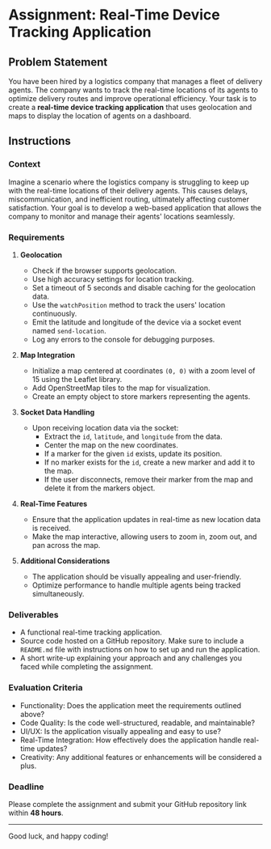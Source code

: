 # Assignment: Real-Time Device Tracking Application

## Problem Statement

You have been hired by a logistics company that manages a fleet of delivery agents. The company wants to track the real-time locations of its agents to optimize delivery routes and improve operational efficiency. Your task is to create a **real-time device tracking application** that uses geolocation and maps to display the location of agents on a dashboard.

## Instructions

### Context

Imagine a scenario where the logistics company is struggling to keep up with the real-time locations of their delivery agents. This causes delays, miscommunication, and inefficient routing, ultimately affecting customer satisfaction. Your goal is to develop a web-based application that allows the company to monitor and manage their agents' locations seamlessly.

### Requirements

1. **Geolocation**

   - Check if the browser supports geolocation.
   - Use high accuracy settings for location tracking.
   - Set a timeout of 5 seconds and disable caching for the geolocation data.
   - Use the `watchPosition` method to track the users' location continuously.
   - Emit the latitude and longitude of the device via a socket event named `send-location`.
   - Log any errors to the console for debugging purposes.

2. **Map Integration**

   - Initialize a map centered at coordinates `(0, 0)` with a zoom level of 15 using the Leaflet library.
   - Add OpenStreetMap tiles to the map for visualization.
   - Create an empty object to store markers representing the agents.

3. **Socket Data Handling**

   - Upon receiving location data via the socket:
     - Extract the `id`, `latitude`, and `longitude` from the data.
     - Center the map on the new coordinates.
     - If a marker for the given `id` exists, update its position.
     - If no marker exists for the `id`, create a new marker and add it to the map.
     - If the user disconnects, remove their marker from the map and delete it from the markers object.

4. **Real-Time Features**

   - Ensure that the application updates in real-time as new location data is received.
   - Make the map interactive, allowing users to zoom in, zoom out, and pan across the map.

5. **Additional Considerations**
   - The application should be visually appealing and user-friendly.
   - Optimize performance to handle multiple agents being tracked simultaneously.

### Deliverables

- A functional real-time tracking application.
- Source code hosted on a GitHub repository. Make sure to include a `README.md` file with instructions on how to set up and run the application.
- A short write-up explaining your approach and any challenges you faced while completing the assignment.

### Evaluation Criteria

- Functionality: Does the application meet the requirements outlined above?
- Code Quality: Is the code well-structured, readable, and maintainable?
- UI/UX: Is the application visually appealing and easy to use?
- Real-Time Integration: How effectively does the application handle real-time updates?
- Creativity: Any additional features or enhancements will be considered a plus.

### Deadline

Please complete the assignment and submit your GitHub repository link within **48 hours**.

---
 
Good luck, and happy coding!
